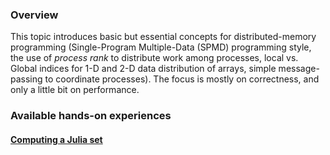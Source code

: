 
<div class="container ui raised segment">
<h3 class="ui header">Overview</h3>

  <p class="ui">This topic introduces basic but essential concepts for distributed-memory programming
    (Single-Program Multiple-Data (SPMD) programming style, the use of <i>process rank</i> to distribute work among processes,
    local vs. Global indices for 1-D and 2-D data distribution of arrays, simple message-passing to coordinate processes).
    The focus is mostly on correctness, and only a little bit on performance.
  </p>
</div>


<div class="container ui raised segment">
<h3 class="ui header">Available hands-on experiences</h3>

<div class="ui list bulleted">
<div class="ui item">
<h4 class="ui header"><a href="{{site.baseurl}}topic_basics_of_distributed_memory_programming/julia_set/">Computing a Julia set</a></h4>
</div>

</div>

</div>